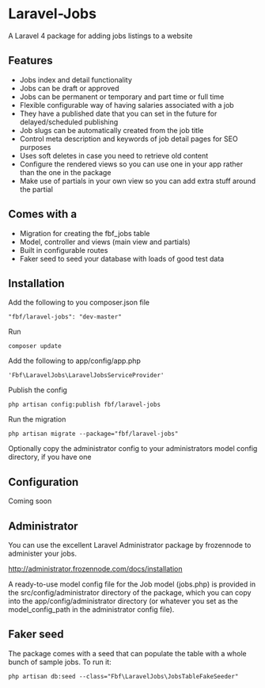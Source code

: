 Laravel-Jobs
============

A Laravel 4 package for adding jobs listings to a website

## Features

* Jobs index and detail functionality
* Jobs can be draft or approved
* Jobs can be permanent or temporary and part time or full time
* Flexible configurable way of having salaries associated with a job
* They have a published date that you can set in the future for delayed/scheduled publishing
* Job slugs can be automatically created from the job title
* Control meta description and keywords of job detail pages for SEO purposes
* Uses soft deletes in case you need to retrieve old content
* Configure the rendered views so you can use one in your app rather than the one in the package
* Make use of partials in your own view so you can add extra stuff around the partial

## Comes with a

* Migration for creating the fbf_jobs table
* Model, controller and views (main view and partials)
* Built in configurable routes
* Faker seed to seed your database with loads of good test data

## Installation

Add the following to you composer.json file

    "fbf/laravel-jobs": "dev-master"

Run

    composer update

Add the following to app/config/app.php

    'Fbf\LaravelJobs\LaravelJobsServiceProvider'

Publish the config

    php artisan config:publish fbf/laravel-jobs

Run the migration

    php artisan migrate --package="fbf/laravel-jobs"

Optionally copy the administrator config to your administrators model config directory, if you have one

## Configuration

Coming soon

## Administrator

You can use the excellent Laravel Administrator package by frozennode to administer your jobs.

http://administrator.frozennode.com/docs/installation

A ready-to-use model config file for the Job model (jobs.php) is provided in the src/config/administrator directory of the package, which you can copy into the app/config/administrator directory (or whatever you set as the model_config_path in the administrator config file).

## Faker seed

The package comes with a seed that can populate the table with a whole bunch of sample jobs. To run it:

    php artisan db:seed --class="Fbf\LaravelJobs\JobsTableFakeSeeder"